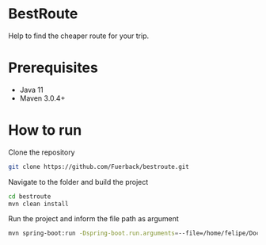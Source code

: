 # BestRoute
Help to find the cheaper route for your trip.

# Prerequisites

- Java 11
- Maven 3.0.4+

# How to run
Clone the repository
```sh
git clone https://github.com/Fuerback/bestroute.git
```

Navigate to the folder and build the project
```sh
cd bestroute
mvn clean install
```

Run the project and inform the file path as argument
```sh
mvn spring-boot:run -Dspring-boot.run.arguments=--file=/home/felipe/Docs/routes.csv
```
